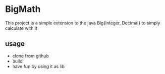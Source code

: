 # BigMath

This project is a simple extension to the java Big{Integer, Decimal} to simply calculate with it

## usage

* clone from github
* build
* have fun by using it as lib
